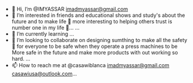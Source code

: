 - 👋 Hi, I’m @IMYASSAR
imadmyassar@gmail.com
- 👀 I’m interested in friends and educational shows and study's about the future and to make life 🧬 more interesting to helping others trust is number one in my life 🧬... ...
- 🌱 I’m currently learning ...
- 💞️ I’m looking to collaborate on designing sumthing to make all the safety 🦺 for everyone to be safe when they operate a press machines to be More safe in the future and make more products with out working so hard. ...
- 📫 How to reach me at @casawiblanca 
imadmyassar@gmail.com
casawiusa@outlook.com...

<!---
IMYASSAR/IMYASSAR is a ✨ special ✨ repository because its `README.m
--->
